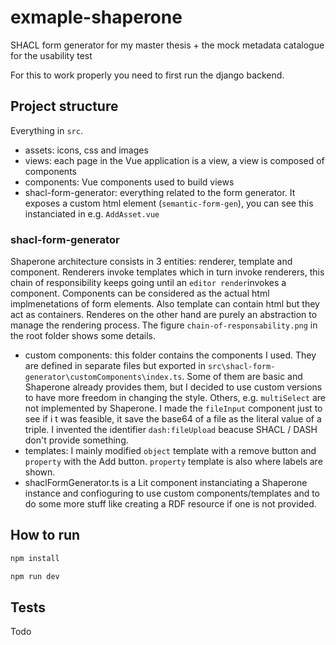 # exmaple-shaperone
SHACL form generator for my master thesis + the mock metadata catalogue for the usability test

For this to work properly you need to first run the django backend.

## Project structure

Everything in `src`.
- assets: icons, css and images
- views: each page in the Vue application is a view, a view is composed of components
- components: Vue components used to build views
- shacl-form-generator: everything related to the form generator. It exposes a custom html element (`semantic-form-gen`), 
  you can see this instanciated in e.g. `AddAsset.vue`

### shacl-form-generator
Shaperone architecture consists in 3 entities: renderer, template and component. Renderers invoke templates which in turn invoke renderers, this chain of responsibility keeps going until an `editor render`invokes a component. Components can be considered as the actual html implmenetations of form elements. Also template can contain html but they act as containers. Renderes on the other hand are purely an abstraction to manage the rendering process. The figure `chain-of-responsability.png` in the root folder shows some details.

- custom components: this folder contains the components I used. They are defined in separate files but exported in `src\shacl-form-generator\customComponents\index.ts`. Some of them are basic and Shaperone already provides them, but I decided to use custom versions to have more freedom in changing the style. Others, e.g. `multiSelect` are not implemented by Shaperone. I made the `fileInput` component just to see if i t was feasible, it save the base64 of a file as the literal value of a triple. I invented the identifier `dash:fileUpload`
beacuse SHACL / DASH don't provide something.
- templates: I mainly modified `object` template with a remove button and `property` with the Add button. `property` template is also where labels are shown.
- shaclFormGenerator.ts is a Lit component instanciating a Shaperone instance and confioguring to use custom components/templates and to do some more stuff like creating a RDF resource if one is not provided.
  
## How to run

```sh
npm install
```
```sh
npm run dev
```

## Tests
Todo


